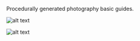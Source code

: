 Procedurally generated photography basic guides.

![alt text](https://klearrender.files.wordpress.com/2024/02/compguideexample.jpg)

![alt text](https://klearrender.files.wordpress.com/2024/02/compguide_interface.png)
